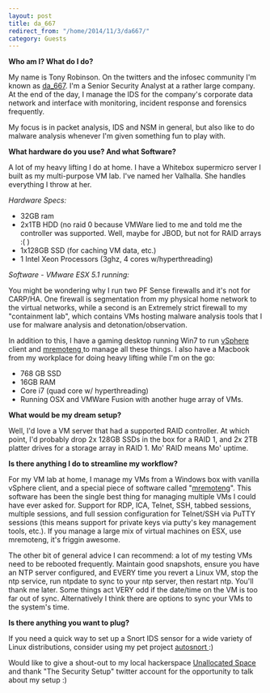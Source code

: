 ```yaml
---
layout: post
title: da_667
redirect_from: "/home/2014/11/3/da667/"
category: Guests
---
```


**Who am I? What do I do?**

My name is Tony Robinson. On the twitters and the infosec community I'm known as [da_667][1]. I'm a Senior Security Analyst at a rather large company. At the end of the day, I manage the IDS for the company's corporate data network and interface with monitoring, incident response and forensics frequently.

My focus is in packet analysis, IDS and NSM in general, but also like to do malware analysis whenever I'm given something fun to play with.

**What hardware do you use? And what Software?**

A lot of my heavy lifting I do at home. I have a Whitebox supermicro server I built as my multi-purpose VM lab. I've named her Valhalla. She handles everything I throw at her.

_Hardware Specs:_

* 32GB ram
* 2x1TB HDD (no raid 0 because VMWare lied to me and told me the controller was supported. Well, maybe for JBOD, but not for RAID arrays :( )
* 1x128GB SSD (for caching VM data, etc.)
* 1 Intel Xeon Processors (3ghz, 4 cores w/hyperthreading)

_Software - VMware ESX 5.1 running:_

You might be wondering why I run two PF Sense firewalls and it's not for CARP/HA. One firewall is segmentation from my physical home network to the virtual networks, while a second is an Extremely strict firewall to my "containment lab", which contains VMs hosting malware analysis tools that I use for malware analysis and detonation/observation.

In addition to this, I have a gaming desktop running Win7 to run [vSphere ][2]client and [mremoteng ][3]to manage all these things. I also have a Macbook from my workplace for doing heavy lifting while I'm on the go:

* 768 GB SSD
* 16GB RAM
* Core i7 (quad core w/ hyperthreading)
* Running OSX and VMWare Fusion with another huge array of VMs.

**What would be my dream setup?**

Well, I'd love a VM server that had a supported RAID controller. At which point, I'd probably drop 2x 128GB SSDs in the box for a RAID 1, and 2x 2TB platter drives for a storage array in RAID 1. Mo' RAID means Mo' uptime.

**Is there anything I do to streamline my workflow?**

For my VM lab at home, I manage my VMs from a Windows box with vanilla vSphere client, and a special piece of software called "[mremoteng][3]". This software has been the single best thing for managing multiple VMs I could have ever asked for. Support for RDP, ICA, Telnet, SSH, tabbed sessions, multiple sessions, and full session configuration for Telnet/SSH via PuTTY sessions (this means support for private keys via putty's key management tools, etc.). If you manage a large mix of virtual machines on ESX, use mremoteng, it's friggin awesome.

The other bit of general advice I can recommend: a lot of my testing VMs need to be rebooted frequently. Maintain good snapshots, ensure you have an NTP server configured, and EVERY time you revert a Linux VM, stop the ntp service, run ntpdate to sync to your ntp server, then restart ntp. You'll thank me later. Some things act VERY odd if the date/time on the VM is too far out of sync. Alternatively I think there are options to sync your VMs to the system's time.

**Is there anything you want to plug?**

If you need a quick way to set up a Snort IDS sensor for a wide variety of Linux distributions, consider using my pet project [autosnort ][4]:)

Would like to give a shout-out to my local hackerspace [Unallocated Space][5] and thank "The Security Setup" twitter account for the opportunity to talk about my setup :)

[1]: https://twitter.com/da_667
[2]: http://www.vmware.com/uk/products/vsphere
[3]: http://www.mremoteng.org/
[4]: https://github.com/da667/Autosnort
[5]: http://hackerspaces.org/wiki/Unallocated_Space
